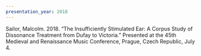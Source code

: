 ```yaml
---
presentation_year: 2018
---
```

Sailor, Malcolm. 2018. “The Insufficiently Stimulated Ear: A Corpus Study of Dissonance Treatment from Dufay to Victoria.” Presented at the 45th Medieval and Renaissance Music Conference, Prague, Czech Republic, July 4.
